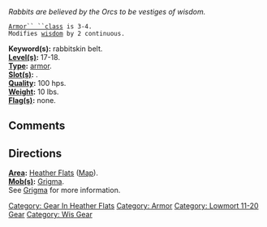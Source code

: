 *Rabbits are believed by the Orcs to be vestiges of wisdom.*

[`Armor`` ``class`](Armor_Values.md "wikilink")` is 3-4.`  
`Modifies `[`wisdom`](Wisdom.md "wikilink")` by 2 continuous.`

**Keyword(s):** rabbitskin belt.  
**[Level(s)](Object_Level.md "wikilink"):** 17-18.  
**[Type](:Category:_Object_Types.md "wikilink"):**
[armor](:Category:_Armor.md "wikilink").  
**[Slot(s)](Object_Slots.md "wikilink"):** <worn about waist>.  
**[Quality](Object_Quality.md "wikilink"):** 100 hps.  
**[Weight](Object_Weight.md "wikilink"):** 10 lbs.  
**[Flag(s)](:Category:_Object_Flags.md "wikilink"):** none.  

## Comments

## Directions

**[Area](:Category:_Areas.md "wikilink"):** [Heather
Flats](:Category:_Heather_Flats.md "wikilink")
([Map](Heather_Flats_Map.md "wikilink")).  
**[Mob(s)](:Category:_Mobs.md "wikilink"):**
[Grigma](Grigma "wikilink").  
See [Grigma](Grigma "wikilink") for more information.  

[Category: Gear In Heather
Flats](Category:_Gear_In_Heather_Flats "wikilink") [Category:
Armor](Category:_Armor "wikilink") [Category: Lowmort 11-20
Gear](Category:_Lowmort_11-20_Gear "wikilink") [Category: Wis
Gear](Category:_Wis_Gear "wikilink")
